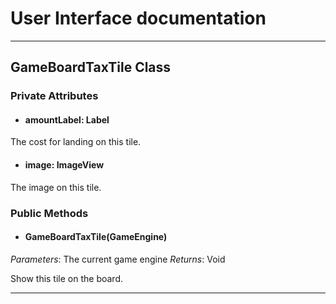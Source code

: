 # User Interface documentation
---
## GameBoardTaxTile Class

### Private Attributes 
- #### amountLabel: Label
The cost for landing on this tile.

- #### image: ImageView
The image on this tile.

### Public Methods 
- #### GameBoardTaxTile(GameEngine)
*Parameters*: The current game engine 
*Returns*: Void

Show this tile on the board.

---